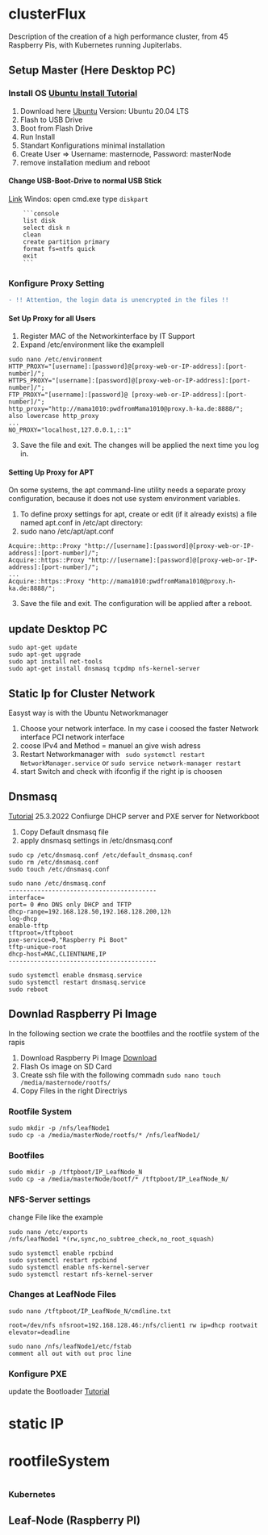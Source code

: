 # clusterFlux
Description of the creation of a high performance cluster, from 45 Raspberry Pis, with Kubernetes running Jupiterlabs.

## Setup Master (Here Desktop PC)
### Install OS [Ubuntu Install Tutorial](https://ubuntu.com/tutorials/install-ubuntu-desktop#1-overview)
1. Download here [Ubuntu](https://ubuntu.com/download/desktop) Version: Ubuntu 20.04 LTS
2. Flash to USB Drive
3. Boot from Flash Drive
4. Run Install
5. Standart Konfigurations minimal installation
6. Create User => Username: masternode, Password: masterNode
7. remove installation medium and reboot

#### Change USB-Boot-Drive to normal USB Stick

[Link](https://www.diskpart.com/articles/unboot-usb-1984.html)
Windos: open cmd.exe type ``` diskpart ```
 
        ```console
        list disk
        select disk n 
        clean
        create partition primary
        format fs=ntfs quick
        exit
        ```



### Konfigure Proxy Setting
```diff
- !! Attention, the login data is unencrypted in the files !!
```
#### Set Up Proxy for all Users
1. Register MAC of the Networkinterface by IT Support
2. Expand /etc/environment like the examplell 
```console
sudo nano /etc/environment
HTTP_PROXY="[username]:[password]@[proxy-web-or-IP-address]:[port-number]/";
HTTPS_PROXY="[username]:[password]@[proxy-web-or-IP-address]:[port-number]/";
FTP_PROXY="[username]:[password]@ [proxy-web-or-IP-address]:[port-number]/";
http_proxy="http://mama1010:pwdfromMama1010@proxy.h-ka.de:8888/";
also lowercase http_proxy
...
NO_PROXY="localhost,127.0.0.1,::1"
```
3. Save the file and exit. The changes will be applied the next time you log in.


#### Setting Up Proxy for APT
On some systems, the apt command-line utility needs a separate proxy configuration, because it does not use system environment variables.

1. To define proxy settings for apt, create or edit (if it already exists) a file named apt.conf in /etc/apt directory:
2. sudo nano /etc/apt/apt.conf
```console
Acquire::http::Proxy "http://[username]:[password]@[proxy-web-or-IP-address]:[port-number]/";
Acquire::https::Proxy "http://[username]:[password]@[proxy-web-or-IP-address]:[port-number]/";
...
Acquire::https::Proxy "http://mama1010:pwdfromMama1010@proxy.h-ka.de:8888/";

```
3. Save the file and exit. The configuration will be applied after a reboot.

## update Desktop PC
```console
sudo apt-get update
sudo apt-get upgrade
sudo apt install net-tools
sudo apt-get install dnsmasq tcpdmp nfs-kernel-server
```

## Static Ip for Cluster Network
 Easyst way is with the Ubuntu Networkmanager
 1. Choose your network interface. In my case i coosed the faster Network interface PCI network interface
 2. coose IPv4 and Method = manuel an give wish adress
 3. Restart Networkmanager with ``` sudo systemctl restart NetworkManager.service``` or ```sudo service network-manager restart```
 4. start Switch and check with ifconfig if the right ip is choosen
 
## Dnsmasq
[Tutorial](https://computingforgeeks.com/insztall-and-configure-dnsmasq-on-ubuntu/)  25.3.2022
Confiurge DHCP server and PXE server for Networkboot
1. Copy Default dnsmasq file 
2. apply dnsmasq settings in /etc/dnsmasq.conf
```
sudo cp /etc/dnsmasq.conf /etc/default_dnsmasq.conf
sudo rm /etc/dnsmasq.conf
sudo touch /etc/dnsmasq.conf

sudo nano /etc/dnsmasq.conf
-----------------------------------------
interface=
port= 0 #no DNS only DHCP and TFTP
dhcp-range=192.168.128.50,192.168.128.200,12h
log-dhcp
enable-tftp
tftproot=/tftpboot
pxe-service=0,"Raspberry Pi Boot"
tftp-unique-root
dhcp-host=MAC,CLIENTNAME,IP
-----------------------------------------

sudo systemctl enable dnsmasq.service
sudo systemctl restart dnsmasq.service
sudo reboot
```

## Downlad Raspberry Pi Image

In the following section we crate the bootfiles and the rootfile system of the rapis
1. Download Raspberry Pi Image [Download](https://www.raspberrypi.com/software/operating-systems/)
2. Flash Os image on SD Card
3. Create ssh file with the following commadn ``` sudo nano touch /media/masternode/rootfs/ ```
4. Copy Files in the right Directriys
### Rootfile System
```console
sudo mkdir -p /nfs/leafNode1
sudo cp -a /media/masterNode/rootfs/* /nfs/leafNode1/
```

### Bootfiles
```console
sudo mkdir -p /tftpboot/IP_LeafNode_N
sudo cp -a /media/masterNode/bootf/* /tftpboot/IP_LeafNode_N/
```

### NFS-Server settings
change File like the example

```console
sudo nano /etc/exports
/nfs/leafNode1 *(rw,sync,no_subtree_check,no_root_squash)
```
```console
sudo systemctl enable rpcbind
sudo systemctl restart rpcbind
sudo systemctl enable nfs-kernel-server
sudo systemctl restart nfs-kernel-server
```

### Changes at  LeafNode Files
```console
sudo nano /tftpboot/IP_LeafNode_N/cmdline.txt

root=/dev/nfs nfsroot=192.168.128.46:/nfs/client1 rw ip=dhcp rootwait elevator=deadline
```
```console
sudo nano /nfs/leafNode1/etc/fstab
comment all out with out proc line
```



### Konfigure PXE
update the Bootloader [Tutorial](https://www.raspberry-pi-geek.de/ausgaben/rpg/2018/02/raspi-via-netzwerk-booten/)








# static IP
# rootfileSystem
# 


### Kubernetes

## Leaf-Node (Raspberry PI)



